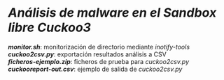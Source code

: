 # ***Análisis de malware en el Sandbox libre Cuckoo3***
 ***monitor.sh***: monitorización de directorio mediante *inotify-tools*<br>
 ***cuckoo2csv.py***: exportación resultados análisis a CSV<br>
 ***ficheros-ejemplo.zip***: ficheros de prueba para *cuckoo2csv.py*<br>
 ***cuckooreport-out.csv***: ejemplo de salida de *cuckoo2csv.py*
